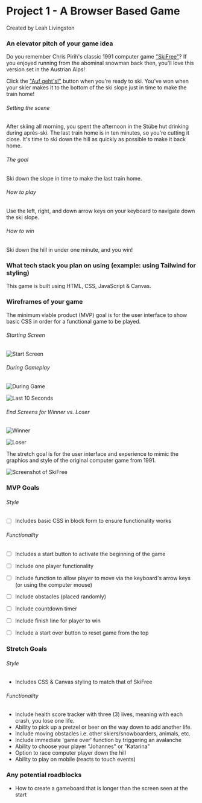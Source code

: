 # **Project 1 - A Browser Based Game**
Created by Leah Livingston




### **An elevator pitch of your game idea**

Do you remember Chris Pirih's classic 1991 computer game ["SkiFree"](https://classicreload.com/win3x-skifree.html#)? If you enjoyed running from the abominal snowman back then, you'll love this version set in the Austrian Alps!

Click the ["Auf geht's!"](https://www.gymglish.com/en/wunderbla/german-vocabulary/auf-gehts) button when you're ready to ski.
You've won when your skier makes it to the bottom of the ski slope just in time to make the train home!


###### Setting the scene
After skiing all morning, you spent the afternoon in the Stúbe hut drinking during après-ski. The last train home is in ten minutes, so you're cutting it close. It's time to ski down the hill as quickly as possible to make it back home.


###### The goal
Ski down the slope in time to make the last train home. 


###### How to play
Use the left, right, and down arrow keys on your keyboard to navigate down the ski slope.


###### How to win
Ski down the hill in under one minute, and you win!




### **What tech stack you plan on using (example: using Tailwind for styling)**

This game is built using HTML, CSS, JavaScript & Canvas.




### **Wireframes of your game**
The minimum viable product (MVP) goal is for the user interface to show basic CSS in order for a functional game to be played.

###### Starting Screen
![Start Screen](gameStart.png)

###### During Gameplay
![During Game](middleOfGame.png)

![Last 10 Seconds](lastTenSeconds.png)

###### End Screens for Winner vs. Loser
![Winner](winnerScreen.png)

![Loser](loser.png)

The stretch goal is for the user interface and experience to mimic the graphics and style of the original computer game from 1991.

![Screenshot of SkiFree](skiFree.png)




### **MVP Goals**


###### Style
- [ ] Includes basic CSS in block form to ensure functionality works


###### Functionality
- [ ] Includes a start button to activate the beginning of the game
- [ ] Include one player functionality
- [ ] Include function to allow player to move via the keyboard's arrow keys (or using the computer mouse)
- [ ] Include obstacles (placed randomly) 
- [ ] Include countdown timer
- [ ] Include finish line for player to win
- [ ] Include a start over button to reset game from the top




### **Stretch Goals**


###### Style
- Includes CSS & Canvas styling to match that of SkiFree


###### Functionality
- Include health score tracker with three (3) lives, meaning with each crash, you lose one life.
- Ability to pick up a pretzel or beer on the way down to  add another life.
- Include moving obstacles i.e. other skiers/snowboarders, animals, etc.
- Include immediate 'game over' function by triggering an avalanche
- Ability to choose your player "Johannes" or "Katarina"
- Option to race computer player down the hill
- Ability to play on mobile (reacts to touch events)




### **Any potential roadblocks**
- How to create a gameboard that is longer than the screen seen at the start

